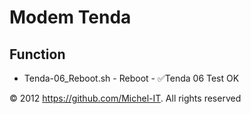 # Modem Tenda

## Function
- Tenda-06_Reboot.sh - Reboot - :white_check_mark:Tenda 06 Test OK

© 2012 https://github.com/Michel-IT. All rights reserved
